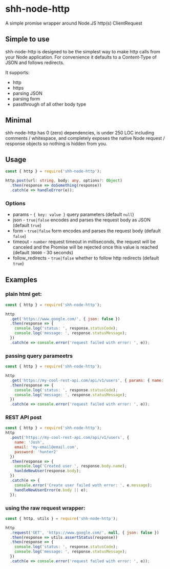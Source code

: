 # shh-node-http

A simple promise wrapper around Node.JS http(s) ClientRequest

## Simple to use

shh-node-http is designed to be the simplest way to make http calls from your Node application. For convenience it defaults to a Content-Type of JSON and follows redirects.

It supports:

- http
- https
- parsing JSON
- parsing form
- passthrough of all other body type

## Minimal

shh-node-http has 0 (zero) dependencies, is under 250 LOC including comments / whitespace, and completely exposes the native Node request / response objects so nothing is hidden from you.

## Usage

```ts
const { http } = require('shh-node-http');

http.post(url: string, body: any, options?: Object)
  .then(response => doSomething(response))
  .catch(e => handleError(e));
```

### Options

- params - `{ key: value }` query parameters (default `null`)
- json - `true|false` encodes and parses the request body as JSON (default `true`)
- form - `true|false` form encodes and parses the request body (default `false`)
- timeout - `number` request timeout in milliseconds, the request will be canceled and the Promise will be rejected once this value is reached (default `30000` - 30 seconds)
- follow_redirects - `true|false` whether to follow http redirects (default `true`)

## Examples

### plain html get:

```js
const { http } = require('shh-node-http');

http
  .get('https://www.google.com/', { json: false })
  .then(response => {
    console.log('status: ', response.statusCode);
    console.log('message: ', response.statusMessage);
  })
  .catch(e => console.error('request failed with error: ', e));
```

### passing query parameetrs

```js
const { http } = require('shh-node-http');

http
  .get('https://my-cool-rest-api.com/api/v1/users', { params: { name: 'Bob' } })
  .then(response => {
    console.log('status: ', response.statusCode);
    console.log('message: ', response.statusMessage);
  })
  .catch(e => console.error('request failed with error: ', e));
```

### REST API post

```js
const { http } = require('shh-node-http');
http
  .post('https://my-cool-rest-api.com/api/v1/users', {
    name: 'Josh',
    email: 'my-email@email.com',
    password: 'hunter2'
  })
  .then(response => {
    console.log('Created user ', response.body.name);
    hanldeNewUser(response.body);
  })
  .catch(e => {
    console.error('Create user failed woth error: ', e.message);
    handleNewUserError(e.body || e);
  });
```

### using the raw request wrapper:

```js
const { http, utils } = require('shh-node-http');

http
  .request('GET', 'https://www.google.com/', null, { json: false })
  .then(response => utils.assertStatus(response))
  .then(response => {
    console.log('status: ', response.statusCode);
    console.log('message: ', response.statusMessage);
  })
  .catch(e => console.error('request failed with error: ', e));
```
